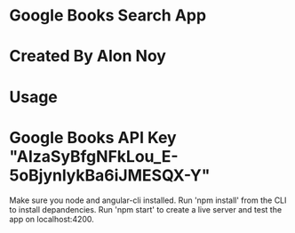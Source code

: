 # Google Books Search App
# Created By Alon Noy

# Usage

# Google Books API Key "AIzaSyBfgNFkLou_E-5oBjynlykBa6iJMESQX-Y"

Make sure you node and angular-cli installed.
Run 'npm install' from the CLI to install depandencies.
Run 'npm start' to create a live server and test the app on localhost:4200.


